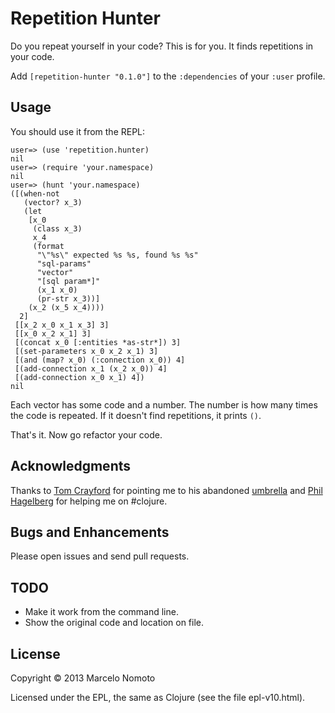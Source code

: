 # Repetition Hunter

Do you repeat yourself in your code? This is for you. It finds
repetitions in your code.

Add `[repetition-hunter "0.1.0"]` to the `:dependencies` of your
`:user` profile.

## Usage

You should use it from the REPL:

    user=> (use 'repetition.hunter)
    nil
    user=> (require 'your.namespace)
    nil
    user=> (hunt 'your.namespace)
    ([(when-not
       (vector? x_3)
       (let
        [x_0
         (class x_3)
         x_4
         (format
          "\"%s\" expected %s %s, found %s %s"
          "sql-params"
          "vector"
          "[sql param*]"
          (x_1 x_0)
          (pr-str x_3))]
        (x_2 (x_5 x_4))))
      2]
     [[x_2 x_0 x_1 x_3] 3]
     [[x_0 x_2 x_1] 3]
     [(concat x_0 [:entities *as-str*]) 3]
     [(set-parameters x_0 x_2 x_1) 3]
     [(and (map? x_0) (:connection x_0)) 4]
     [(add-connection x_1 (x_2 x_0)) 4]
     [(add-connection x_0 x_1) 4])
    nil

Each vector has some code and a number. The number is how many times
the code is repeated. If it doesn't find repetitions, it prints `()`.

That's it. Now go refactor your code.

## Acknowledgments

Thanks to [Tom Crayford](https://github.com/tcrayford) for pointing me
to his abandoned [umbrella](https://github.com/tcrayford/umbrella) and
[Phil Hagelberg](https://github.com/technomancy) for helping me on #clojure.

## Bugs and Enhancements

Please open issues and send pull requests.

## TODO

* Make it work from the command line.
* Show the original code and location on file.

## License

Copyright © 2013 Marcelo Nomoto

Licensed under the EPL, the same as Clojure (see the file epl-v10.html).
